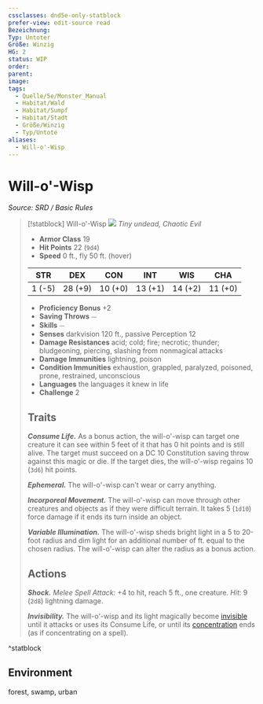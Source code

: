 ```yaml
---
cssclasses: dnd5e-only-statblock
prefer-view: edit-source read
Bezeichnung:
Typ: Untoter
Größe: Winzig
HG: 2
status: WIP
order:
parent:
image:
tags:
  - Quelle/5e/Monster_Manual
  - Habitat/Wald
  - Habitat/Sumpf
  - Habitat/Stadt
  - Größe/Winzig
  - Typ/Untote
aliases:
  - Will-o'-Wisp
---
```

# Will-o'-Wisp
*Source: SRD / Basic Rules*  

> [!statblock] Will-o'-Wisp
> ![](compendium/bestiary/undead/token/will-o-wisp.png#token)
> *Tiny undead, Chaotic Evil*
> 
> - **Armor Class** 19 
> - **Hit Points** 22 (`9d4`)
> - **Speed** 0 ft., fly 50 ft. (hover)
> 
> |STR|DEX|CON|INT|WIS|CHA|
> |:---:|:---:|:---:|:---:|:---:|:---:|
> | 1 (-5)|28 (+9)|10 (+0)|13 (+1)|14 (+2)|11 (+0)|
> 
> - **Proficiency Bonus** +2
> - **Saving Throws** ⏤
> - **Skills** ⏤
> - **Senses** darkvision 120 ft., passive Perception 12
> - **Damage Resistances** acid; cold; fire; necrotic; thunder; bludgeoning, piercing, slashing from nonmagical attacks
> - **Damage Immunities** lightning, poison
> - **Condition Immunities** exhaustion, grappled, paralyzed, poisoned, prone, restrained, unconscious
> - **Languages** the languages it knew in life
> - **Challenge** 2
> 
> ## Traits
> 
> ***Consume Life.*** As a bonus action, the will-o'-wisp can target one creature it can see within 5 feet of it that has 0 hit points and is still alive. The target must succeed on a DC 10 Constitution saving throw against this magic or die. If the target dies, the will-o'-wisp regains 10 (`3d6`) hit points.
> 
> ***Ephemeral.*** The will-o'-wisp can't wear or carry anything.
> 
> ***Incorporeal Movement.*** The will-o'-wisp can move through other creatures and objects as if they were difficult terrain. It takes 5 (`1d10`) force damage if it ends its turn inside an object.
> 
> ***Variable Illumination.*** The will-o'-wisp sheds bright light in a 5 to 20-foot radius and dim light for an additional number of ft. equal to the chosen radius. The will-o'-wisp can alter the radius as a bonus action.
> 
> ## Actions
> 
> ***Shock.*** *Melee Spell Attack:* +4 to hit, reach 5 ft., one creature. *Hit:* 9 (`2d8`) lightning damage.
> 
> ***Invisibility.*** The will-o'-wisp and its light magically become [invisible](rules/conditions.md#invisible) until it attacks or uses its Consume Life, or until its [concentration](rules/conditions.md#concentration) ends (as if concentrating on a spell).

^statblock

## Environment

forest, swamp, urban